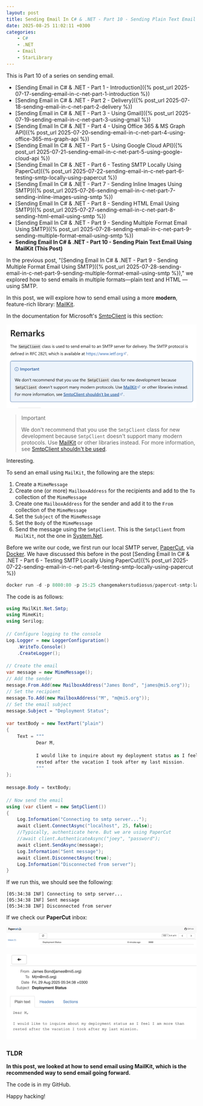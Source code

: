```yaml
---
layout: post
title: Sending Email In C# & .NET - Part 10 - Sending Plain Text Email Using MailKit
date: 2025-08-25 11:02:11 +0300
categories:
    - C#
    - .NET
    - Email
    - StarLibrary
---
```


This is Part 10 of a series on sending email.

- [Sending Email in C# & .NET  - Part 1 - Introduction]({% post_url 2025-07-17-sending-email-in-c-net-part-1-introduction %})
- [Sending Email in C# & .NET - Part 2 - Delivery]({% post_url 2025-07-18-sending-email-in-c-net-part-2-delivery %})
- [Sending Email in C# & .NET - Part 3 - Using Gmail]({% post_url 2025-07-19-sending-email-in-c-net-part-3-using-gmail %})
- [Sending Email In C# & .NET - Part 4 - Using Office 365 & MS Graph API]({% post_url 2025-07-20-sending-email-in-c-net-part-4-using-office-365-ms-graph-api %})
- [Sending Email In C# & .NET - Part 5 - Using Google Cloud API]({% post_url 2025-07-21-sending-email-in-c-net-part-5-using-google-cloud-api %})
- [Sending Email In C# & .NET - Part 6 - Testing SMTP Locally  Using PaperCut]({% post_url 2025-07-22-sending-email-in-c-net-part-6-testing-smtp-locally-using-papercut %})
- [Sending Email In C# & .NET - Part 7 - Sending Inline Images Using SMTP]({% post_url 2025-07-26-sending-email-in-c-net-part-7-sending-inline-images-using-smtp %})
- [Sending Email In C# & .NET - Part 8 - Sending HTML Email Using SMTP]({% post_url 2025-07-27-sending-email-in-c-net-part-8-sending-html-email-using-smtp %})
- [Sending Email In C# & .NET - Part 9 - Sending Multiple Format Email Using SMTP]({% post_url 2025-07-28-sending-email-in-c-net-part-9-sending-multiple-format-email-using-smtp %})
- **Sending Email In C# & .NET - Part 10 - Sending Plain Text Email Using MailKit (This Post)**

In the previous post, "[Sending Email In C# & .NET - Part 9 - Sending Multiple Format Email Using SMTP]({% post_url 2025-07-28-sending-email-in-c-net-part-9-sending-multiple-format-email-using-smtp %})," we explored how to send emails in multiple formats—plain text and HTML — using SMTP.

In this post, we will explore how to send email using a more **modern**, feature-rich library: [MailKit](https://www.nuget.org/packages/mailkit/).

In the documentation for Microsoft's [SmtpClient](https://learn.microsoft.com/en-us/dotnet/api/system.net.mail.smtpclient?view=net-9.0) is this section:

![SMTPClientDontUse](../images/2025/08/SMTPClientDontUse.png)

> Important
>
> We don't recommend that you use the `SmtpClient` class for new development because `SmtpClient` doesn't support many modern protocols. Use [MailKit](https://github.com/jstedfast/MailKit) or other libraries instead. For more information, see [SmtpClient shouldn't be used](https://github.com/dotnet/platform-compat/blob/master/docs/DE0005.md).

Interesting.

To send an email using `MailKit`, the following are the steps:

1. Create a `MimeMessage`
2. Create one (or more) `MailboxAddress` for the recipients and add to the `To` collection of the `MimeMessage`
3. Create one `MailboxAddress` for the sender and add it to the `From` collection of the `MimeMessage`
4. Set  the `Subject` of the `MimeMessage`
5. Set the `Body` of the `MimeMessage`
6. Send the message using the `SmtpClient`. This is the `SmtpClient` from `MailKit`, not the one in [System.Net](https://learn.microsoft.com/en-us/dotnet/api/system.net.mail.smtpclient?view=net-9.0).

Before we write our code, we first run our local SMTP server, [PaperCut](https://github.com/ChangemakerStudios/Papercut-SMTP), via [Docker](https://www.docker.com/). We have discussed this before in the post [Sending Email In C# & .NET - Part 6 - Testing SMTP Locally Using PaperCut]({% post_url 2025-07-22-sending-email-in-c-net-part-6-testing-smtp-locally-using-papercut %})

```c#
docker run -d -p 8080:80 -p 25:25 changemakerstudiosus/papercut-smtp:latest
```

The code is as follows:

```c#
using MailKit.Net.Smtp;
using MimeKit;
using Serilog;

// Configure logging to the console
Log.Logger = new LoggerConfiguration()
    .WriteTo.Console()
    .CreateLogger();

// Create the email
var message = new MimeMessage();
// Add the sender
message.From.Add(new MailboxAddress("James Bond", "james@mi5.org"));
// Set the recipient
message.To.Add(new MailboxAddress("M", "m@mi5.org"));
// Set the email subject
message.Subject = "Deployment Status";

var textBody = new TextPart("plain")
{
    Text = """
           Dear M,

           I would like to inquire about my deployment status as I feel I am more than
           rested after the vacation I took after my last mission.
           """
};

message.Body = textBody;

// Now send the email
using (var client = new SmtpClient())
{
    Log.Information("Connecting to smtp server...");
    await client.ConnectAsync("localhost", 25, false);
    //Typically, authenticate here. But we are using PaperCut 
    //await client.AuthenticateAsync("joey", "password");
    await client.SendAsync(message);
    Log.Information("Sent message");
    await client.DisconnectAsync(true);
    Log.Information("Disconnected from server");
}
```

If we run this, we should see the following:

```plaintext
[05:34:38 INF] Connecting to smtp server...
[05:34:38 INF] Sent message
[05:34:38 INF] Disconnected from server
```

If we check our **PaperCut** inbox:

![MailKitPlainText](../images/2025/08/MailKitPlainText.png)

![MailKitPlainTextDetails](../images/2025/08/MailKitPlainTextDetails.png)

### TLDR

**In this post, we looked at how to send email using MailKit, which is the recommended way to send email going forward.**

The code is in my GitHub.

Happy hacking!
